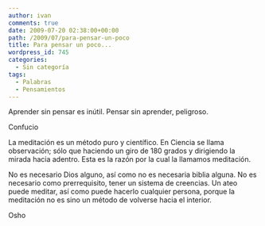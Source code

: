 ```yaml
---
author: ivan
comments: true
date: 2009-07-20 02:38:00+00:00
path: /2009/07/para-pensar-un-poco
title: Para pensar un poco...
wordpress_id: 745
categories:
  - Sin categoría
tags:
  - Palabras
  - Pensamientos
---
```


Aprender sin pensar es inútil. Pensar sin aprender, peligroso.

Confucio

La meditación es un método puro y científico. En Ciencia se llama
observación; sólo que haciendo un giro de 180 grados y dirigiendo
la mirada hacia adentro. Esta es la razón por la cual la llamamos
meditación.

No es necesario Dios alguno, así como no es necesaria biblia
alguna. No es necesario como prerrequisito, tener un sistema de
creencias. Un ateo puede meditar, así como puede hacerlo
cualquier persona, porque la meditación no es sino un método de
volverse hacia el interior.

Osho
